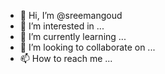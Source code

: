 - 👋 Hi, I’m @sreemangoud
- 👀 I’m interested in ...
- 🌱 I’m currently learning ...
- 💞️ I’m looking to collaborate on ...
- 📫 How to reach me ...

<!---
sreemangoud/sreemangoud is a ✨ special ✨ repository because its `README.md` (this file) appears on your GitHub profile.
You can click the Preview link to take a look at your changes.
--->
